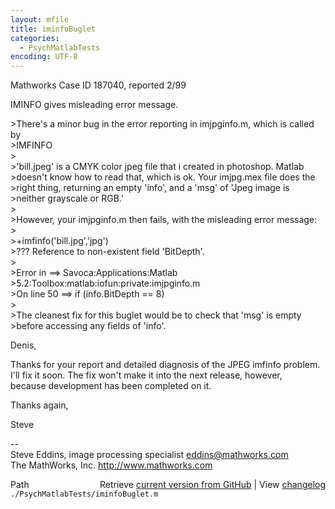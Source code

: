 ```yaml
---
layout: mfile
title: iminfoBuglet
categories:
  - PsychMatlabTests
encoding: UTF-8
---
```


Mathworks Case ID 187040, reported 2/99  

IMINFO gives misleading error message.  

\>There's a minor bug in the error reporting in imjpginfo.m, which is called by  
\>IMFINFO  
\>  
\>'bill.jpeg' is a CMYK color jpeg file that i created in photoshop. Matlab  
\>doesn't know how to read that, which is ok. Your imjpg.mex file does the  
\>right thing, returning an empty 'info', and a 'msg' of 'Jpeg image is  
\>neither grayscale or RGB.'  
\>  
\>However, your imjpginfo.m then fails, with the misleading error message:  
\>  
\>+imfinfo('bill.jpg','jpg')  
\>??? Reference to non-existent field 'BitDepth'.  
\>  
\>Error in ==\> Savoca:Applications:Matlab  
\>5.2:Toolbox:matlab:iofun:private:imjpginfo.m  
\>On line 50  ==\>     if (info.BitDepth == 8)  
\>  
\>The cleanest fix for this buglet would be to check that 'msg' is empty  
\>before accessing any fields of 'info'.  


Denis,  

Thanks for your report and detailed diagnosis of the JPEG imfinfo problem.  
I'll fix it soon.  The fix won't make it into the next release, however,  
because development has been completed on it.  

Thanks again,  

Steve  

--  
Steve Eddins, image processing specialist           eddins@mathworks.com  
The MathWorks, Inc.                                 http://www.mathworks.com  


<div class="code_header" style="text-align:right;">
  <span style="float:left;">Path&nbsp;&nbsp;</span> <span class="counter">Retrieve <a href=
  "https://raw.github.com/Psychtoolbox-3/Psychtoolbox-3/beta/./PsychMatlabTests/iminfoBuglet.m">current version from GitHub</a> | View <a href=
  "https://github.com/Psychtoolbox-3/Psychtoolbox-3/commits/beta/./PsychMatlabTests/iminfoBuglet.m">changelog</a></span>
</div>
<div class="code">
  <code>./PsychMatlabTests/iminfoBuglet.m</code>
</div>
